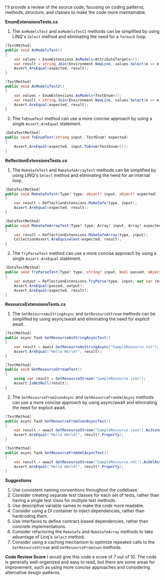 I'll provide a review of the source code, focusing on coding patterns, methods, structure, and classes to make the code more maintainable.

**EnumExtensionsTests.cs**

1. The `AsModelsTest` and `AsModelsTest2` methods can be simplified by using LINQ's `Select` method and eliminating the need for a `foreach` loop.
```csharp
[TestMethod]
public void AsModelsTest()
{
    var values = EnumExtensions.AsModels<AttributeTargets>();
    var result = string.Join(Environment.NewLine, values.Select(e => e.ToString()));
    Assert.AreEqual(expected, result);
}

[TestMethod]
public void AsModelsTest2()
{
    var values = EnumExtensions.AsModels<TestEnum>();
    var result = string.Join(Environment.NewLine, values.Select(e => e.ToString()));
    Assert.AreEqual(expected, result);
}
```
2. The `ToEnumTest` method can use a more concise approach by using a single `Assert.AreEqual` statement.
```csharp
[DataTestMethod]
public void ToEnumTest(string input, TestEnum? expected)
{
    Assert.AreEqual(expected, input.ToEnum<TestEnum>());
}
```
**ReflectionExtensionsTests.cs**

1. The `MakeSafeTest` and `MakeSafeArrayTest` methods can be simplified by using LINQ's `Select` method and eliminating the need for an internal loop.
```csharp
[DataTestMethod]
public void MakeSafeTest(Type? type, object? input, object? expected)
{
    var result = ReflectionExtensions.MakeSafe(type, input);
    Assert.AreEqual(expected, result);
}

[DataTestMethod]
public void MakeSafeArrayTest(Type? type, Array? input, Array? expected)
{
    var result = ReflectionExtensions.MakeSafeArray(type, input);
    CollectionAssert.AreEquivalent(expected, result);
}
```
2. The `TryParseTest` method can use a more concise approach by using a single `Assert.AreEqual` statement.
```csharp
[DataTestMethod]
public void TryParseTest(Type? type, string? input, bool passed, object? expected)
{
    var output = ReflectionExtensions.TryParse(type, input, out var result);
    Assert.AreEqual(passed, output);
    Assert.AreEqual(expected, result);
}
```
**ResourceExtensionsTests.cs**

1. The `GetResourceAsStringAsync` and `GetResourceStream` methods can be simplified by using async/await and eliminating the need for explicit await.
```csharp
[TestMethod]
public async Task GetResourceAsStringAsyncTest()
{
    var result = await GetResourceAsStringAsync("SampleResource.txt");
    Assert.AreEqual("Hello World!", result);
}

[TestMethod]
public void GetResourceStreamTest()
{
    using var result = GetResourceStream("SampleResource.json");
    Assert.IsNotNull(result);
}
```
2. The `GetResourceFromJsonAsync` and `GetResourceFromXmlAsync` methods can use a more concise approach by using async/await and eliminating the need for explicit await.
```csharp
[TestMethod]
public async Task GetResourceFromJsonAsyncTest()
{
    var result = await GetResourceStream("SampleResource.json").AsJsonAsync<TestModel>();
    Assert.AreEqual("Hello World!", result?.Property);
}

[TestMethod]
public async Task GetResourceFromXmlAsyncTest()
{
    var result = await GetResourceStream("SampleResource.xml").AsXmlAsync<TestModel>();
    Assert.AreEqual("Hello World!", result?.Property);
}
```
**Suggestions**

1. Use consistent naming conventions throughout the codebase.
2. Consider creating separate test classes for each set of tests, rather than having a single test class for multiple test methods.
3. Use descriptive variable names to make the code more readable.
4. Consider using a DI container to inject dependencies, rather than hardcoding them.
5. Use interfaces to define contract-based dependencies, rather than concrete implementations.
6. Consider refactoring the `MakeSafe` and `MakeSafeArray` methods to take advantage of Linq's `Select` method.
7. Consider using a caching mechanism to optimize repeated calls to the `GetResourceStream` and `GetResourceFromJson` methods.

**Code Review Score**
I would give this code a score of 7 out of 10. The code is generally well-organized and easy to read, but there are some areas for improvement, such as using more concise approaches and considering alternative design patterns.
